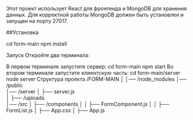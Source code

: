 Этот проект использует React для фронтенда и MongoDB для хранения данных. Для корректной работы MongoDB должен быть установлен и запущен на порту 27017.

##Установка

cd form-main
npm install

Запуск
Откройте два терминала:

В первом терминале запустите сервер:
cd form-main
npm start
Во втором терминале запустите клиентскую часть:
cd form-main/server
node server
Структура проекта
/FORM-MAIN
│
│── /node_modules
│── /public    
│── /server
│    ├── server.js    
│    ├── /uploads     
│── /src
│    ├── /components
│    │   ├── FormComponent.js
│    │   ├── FormList.js
│    ├── App.css
│    ├── App.js 

